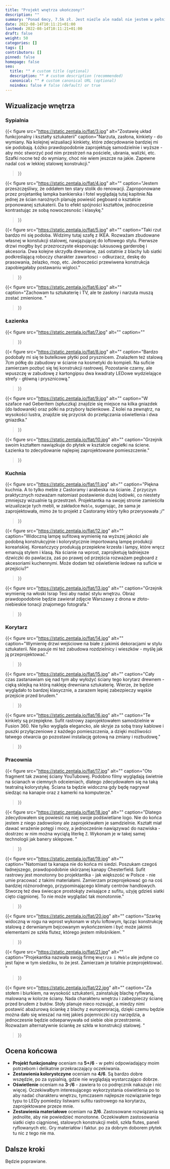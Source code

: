 ```yaml
---
title: "Projekt wnętrza ukończony!"
description: ""
summary: "Ponad 6mcy, 7.5k zł. Jest nieźle ale nadal nie jestem w pełni zadowolony. Będą modyfikacje. Tymczasem przedstawiam i recenzuję wizualizacje mieszkania."
date: 2022-08-14T10:11:21+01:00
lastmod: 2022-08-14T10:11:21+01:00
draft: false
weight: 50
categories: []
tags: []
contributors: []
pinned: false
homepage: false
seo:
  title: "" # custom title (optional)
  description: "" # custom description (recommended)
  canonical: "" # custom canonical URL (optional)
  noindex: false # false (default) or true
---
```


## Wizualizacje wnętrza



### Sypialnia
{{< figure
  src="https://static.zentala.io/flat/3.jpg"
  alt="Zostawię układ funkcjonalny i kształty sztukaterii"
  caption="Narzuta, zasłona, kinkiety - do wymiany. Na kolejnej wizualiacji kinkiety, które zdecydowanie bardziej mi sie podobają. Łóżko prawdopodobnie zaprojektuję samodzielnie i wyższe - aby móc stworzyć pod nim przestrzeń na pościele, ubrania, walizki, etc. Szafki nocne też do wymiany, choć nie wiem jeszcze na jakie. Zapewne nadal coś w lekkiej stalowej konstrukcji."
>}}

{{< figure
  src="https://static.zentala.io/flat/4.jpg"
  alt=""
  caption="Jestem przeszczęśliwy, że oddałem ten stary stolik do renowacji. Zaproponowane przez projetantkę lampka bankierska i fotel wyglądają tutaj kapitnie.Na jednej ze ścian narożnych planuję powiesić pegboard o kształcie prponowanej sztukaterii. Da to efekt spójności kształtów, jednocześnie kontrastując ze sobą nowoczesnośc i klasykę."
>}}

{{< figure
  src="https://static.zentala.io/flat/5.jpg"
  alt=""
  caption="Taki rzut bardzo mi się podoba. Widzimy tutaj szafę z IKEA. Rozważam zbudowane własnej w konstukcji stalowej, nawjązującej do loftowego stylu. Pierwsze drzwi mogłby być przezroczyste eksponując luksusową garderobę i akcesoria. Dwa kolejne skrzydła drewniane, zaś ostatnie z blachy lub siatki podkreślającą roboczy charakter zawartosci - odkurzacz, deskę do prasowania, żelazko, mop, etc. Jednocześci przewiwena konstrukcja zapobiegałaby postawaniu wigloci."
>}}

{{< figure
  src="https://static.zentala.io/flat/6.jpg"
  alt=""
  caption="Zachowam tu sztukaterię i TV, ale te zasłony i narzuta muszą zostać zmienione. "
>}}

### Łazienka

{{< figure
  src="https://static.zentala.io/flat/7.jpg"
  alt=""
  caption=""
>}}

{{< figure
  src="https://static.zentala.io/flat/8.jpg"
  alt=""
  caption="Bardzo podobały mi się te butelkowe płytki pod prysznicem. Znalazłem też stalową 7cm półkę do zabudowy w ścianie na kosmetyki do kompieli. Na suficie zamierzam pozbyć się tej konstrukcji rastrowej. Pozostanie czarny, ale wpuszczę w zabudowę z kartongipsu dwa kwadraty LEDowe wydzielające strefy - główną i prysznicową."
>}}

{{< figure
  src="https://static.zentala.io/flat/9.jpg"
  alt=""
  caption="W szaface nad Geberitem (spłuczką) znajdzie się miejsce na kilka gniazdek (do ładowarek) oraz półki na przybory łazienkowe. Z kolei na zewnątrz, na wysokości lustra, znajdzie się przycisk do przełączania oświetlenia i dwa gniazdka."
>}}

{{< figure
  src="https://static.zentala.io/flat/10.jpg"
  alt=""
  caption="Grzejnik swoim kształtem nawiązkuje do płytek w kształcie cegiełki na ściene. Łazienka to zdecydowanie najlepiej zaprojektowane pomieszczenie."
>}}

### Kuchnia

{{< figure
  src="https://static.zentala.io/flat/11.jpg"
  alt=""
  caption="Piękna kuchnia. A to tylko meble z Castoramy i arabeska na ścianie. Z przyczyn praktycznych rozważam natomiast postawienie dużej lodówki, co niestety zmniejszy wizualnie tą przestrzeń. Projektantka na swojej stronie zamieściła wizualizacje tych mebli, w zakładce `Meble`, sugerując, że sama je zaprojektowała, mimo że to projekt z Castoramy który tylko przerysowała ;/"
>}}

{{< figure
  src="https://static.zentala.io/flat/12.jpg"
  alt=""
  caption="Widoczną lampę sufitową wymienię na wyższej jakości ale podobną konstrukcyjnie i kolorystycznie importowaną lampę produkcji koreańskiej. Koreańczycy produkują przepiekne krzesła i lampy, które wręcz emanują stylem i klasą. Na ścianie na wprost, zaprojketuję ładniejsze dzwiczki do pawlacza, zaś po prawej od przejścia rozważam pegboard z akcesoriami kuchennymi. Może dodam też oświetlenie ledowe na suficie w przejściu?"
>}}

{{< figure
  src="https://static.zentala.io/flat/13.jpg"
  alt=""
  caption="Grzejnik wymienię na włoski Israp Tesi aby nadać stylu wnętrzu. Obraz prawdopodobnie będzie zawierał zdjęcie Warszawy z drona  w złoto-niebieskie tonacji znajomego fotografa."
>}}

### Korytarz



{{< figure
  src="https://static.zentala.io/flat/14.jpg"
  alt=""
  caption="Wymienię drzwi wejściowe na białe z jakimiś dekoracjami w stylu sztukaterii. Nie pasuje mi też zabudowa rozdzielnicy i wieszków - myślę jak ją przeprojektować."
>}}

{{< figure
  src="https://static.zentala.io/flat/15.jpg"
  alt=""
  caption="Cały czas zastanawiam się nad tym aby wyłożyć ściany tego korytarz drewnem - cięką sklejką na którą nakleję drewniana sztukaterię. Wierze, że będzie wyglądało to bardzej klasycznie, a zarazem lepiej zabezpieczy wąskie przejście przed brudem."
>}}

{{< figure
  src="https://static.zentala.io/flat/16.jpg"
  alt=""
  caption="Te kinkiety są przepiękne. Sufit rastrowy zaprojektowałem samodzielnie w Fusion 360. Nie tylko wygląda elegancko, ale skryje za sobą trasy kablowe i puszki przyłączeniowe z każdego pomieszczenia, a dzięki możliwości łatwego otwarcia go pozostawi instalację gotową na zmiany i rozbudowę."
>}}

### Pracownia

{{< figure
  src="https://static.zentala.io/flat/17.jpg"
  alt=""
  caption="Oto fragment tak zwanej ściany YouTubowej. Podobno filmy wyglądają świetnie na ścianach w ciemnych odceieniach, dlatego zdecydowałem się na taką teatralną kolorystykę. Ściana ta będzie widoczna gdy będę nagrywał siedząc na kanapie oraz z kamerki na komputerze."
>}}

{{< figure
  src="https://static.zentala.io/flat/18.jpg"
  alt=""
  caption="Dlatego zdecydowałem się powiesić na niej swoje podświetlane logo. Nie do końca jestem z niego zadowolony ale zaprojektwałem je samdzielnie. Kształt miał dawać wrażenie potęgi i mocy, a jednocześnie nawiązywać do nazwiska - dostrzec w nim można wyciątą literkę `Ż`. Wykonam je w takej samej technologii jak banery sklepowe. "
>}}

{{< figure
  src="https://static.zentala.io/flat/19.jpg"
  alt=""
  caption="Natomiast ta kanapa nie do końca mi siedzi. Poszukam czegoś ładnejszego, prawdopodobnie skórzanej kanapy Chesterfield. Sufit rastrowy jest monotonny bo projektantka - jak większość w Polsce - nie umie pracować z takimi materiałami. Zamierzam przeprojekować go na coś bardziej różnorodnego, przypominającego klimaty centrów handlowych. Stworzę też dwa świecące prostokąty zwisające z sufitu, użyję gdzieś siatki cięto ciągnionej. To nie może wyglądać tak monotonnie."
>}}

{{< figure
  src="https://static.zentala.io/flat/20.jpg"
  alt=""
  caption="Szarkę widoczną w rogu na wprost wykonam w stylu loftowym, łącząc konstrukcję stalową z derwnianym bejcowanym wykończeniem i być może jakimiś elementami ze szkła flutez, którego jestem miłośnikiem.  "
>}}

{{< figure
  src="https://static.zentala.io/flat/21.jpg"
  alt=""
  caption="Projekantka nazwała swoją firmę `Wnętrza i Meble` ale jedyne co jest fajne w tym siedziku, to że jest. Zamierzam je totalnie przeprojektować.  "
>}}

{{< figure
  src="https://static.zentala.io/flat/22.jpg"
  alt=""
  caption="Za stołem i biurkiem, na wysokość sztukaterii, zainstaluję blachę ryflwaną, malowaną w kolorze ściany. Nada charakteru wnętrzu i zabezpieczy ścianę przed brudem z butów. Stoły planuje nieco rozsująć, a miedzy nimi postawić abażurową ściankę z blachy z europeroracją, dzięki czemu będzie można dało się wieszać na niej jakieś pojemniczki czy narzędzia, a jednoczesnie będzie odseparwywała od siebie obie przestrzenie. Rozważam alternatywnie ściankę ze szkła w konstrukcji stalowej. "
>}}




## Ocena końcowa

* **Projekt funkcjonalny** oceniam na **5+/6** - w pełni odpowiadający moim potrzebom i delikatnie przekraczający oczekiwania.
* **Zestawienia kolorystczyne** oceniam na **4/6**. Są bardzo dobre wszędzie, po za sypialnią, gdzie nie wyglądają wystarczająco dobrze.
* **Oświetlenie** oceniam na **3-/6** - zawiera to co podręcznik nakazuje i nic więcej. Oczekiwałbym interesującego wykorzystania oświetlenia po to aby nadać charakteru wnętrzu, tymczasem najlepsze rozwiązanie tego typu to LEDy pomiedzy listwami sufitu rastrowego na korytarzu, zaprojektowane przeze mnie.
* **Zestawienia materiałowe** oceniam na **2/6**. Zastosowane rozwiązania są jednolite, aby nie powiedzieć monotonne. Oczekiwałem zastosowania siatki cięto ciągnionej, stalowych konstrukcji mebli, szkła flutes, paneli ryflowanych etc. Gry materiałów i faktur. po za dobrym doborem płytek tu nic z tego nie ma.

## Dalsze kroki

Będzie poprawiane.
